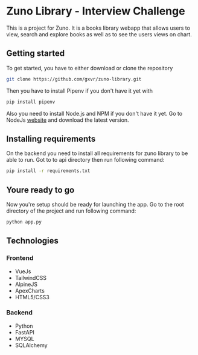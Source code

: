 # Zuno Library - Interview Challenge

This is a project for Zuno. It is a books library webapp that allows users to view, search and explore books as well as to see the users views on chart.


## Getting started

To get started, you have to either download or clone the repository

```bash
git clone https://github.com/gxvr/zuno-library.git
```

Then you have to install Pipenv if you don't have it yet with

```bash
pip install pipenv
```

Also you need to install Node.js and NPM if you don't have it yet. Go to NodeJs [website](https://nodejs.org/en/) and download the latest version.


## Installing requirements

On the backend you need to install all requirements for zuno library to be able to run. Got to to api directory then run following command:

```bash
pip install -r requirements.txt
```

## Youre ready to go

Now you're setup should be ready for launching the app. Go to the root directory of the project and run following command:

```bash
python app.py
```


## Technologies

### Frontend
- VueJs
- TailwindCSS
- AlpineJS
- ApexCharts
- HTML5/CSS3

### Backend
- Python
- FastAPI
- MYSQL
- SQLAlchemy